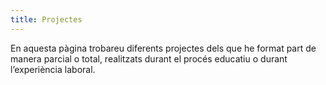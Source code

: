```yaml
---
title: Projectes
---
```

En aquesta pàgina trobareu diferents projectes dels que he format part de manera parcial o total, realitzats durant el procés educatiu o durant l’experiència laboral.
